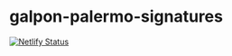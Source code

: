 # galpon-palermo-signatures
[![Netlify Status](https://api.netlify.com/api/v1/badges/7bed4a71-f2a8-464e-9130-bbbd0b204abf/deploy-status)](https://app.netlify.com/sites/galpon-palermo-signatures/deploys)
